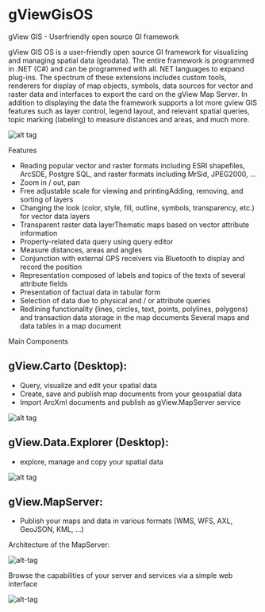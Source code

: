 
<div style="text-align:center">
          <div
              id="coinwidget"
              data-icon="true"
              data-type="primary",
              data-wallet="1Gc317G5YdGm4Mx27RXpaa2vToFQR8J1bt"
          ></div>
          <script type="text/javascript" src="https://cdn.jsdelivr.net/gh/ivandiazwm/coinwidget@0.1.1/builds/full.js" charset="utf-8"></script>
      </div>

# gViewGisOS
gView GIS - Userfriendly open source GI framework

gView GIS OS is a user-friendly open source GI framework for visualizing and managing spatial data (geodata). The entire framework is programmed in .NET (C#) and can be programmed with all. NET languages to expand plug-ins. The spectrum of these extensions includes custom tools, renderers for display of map objects, symbols, data sources for vector and raster data and interfaces to export the card on the gView Map Server. In addition to displaying the data the framework supports a lot more gview GIS features such as layer control, legend layout, and relevant spatial queries, topic marking (labeling) to measure distances and areas, and much more.

![alt tag](http://www.codeplex.com/Download?ProjectName=gviewgis&DownloadId=417769)

Features

* Reading popular vector and raster formats including ESRI shapefiles, ArcSDE, Postgre SQL, and raster formats including MrSid, JPEG2000, ...
* Zoom in / out, pan
* Free adjustable scale for viewing and printingAdding, removing, and sorting of layers 
* Changing the look (color, style, fill, outline, symbols, transparency, etc.) for vector data layers
* Transparent raster data layerThematic maps based on vector attribute information
* Property-related data query using query editor
* Measure distances, areas and angles 
* Conjunction with external GPS receivers via Bluetooth to display and record the position
* Representation composed of labels and topics of the texts of several attribute fields
* Presentation of factual data in tabular form 
* Selection of data due to physical and / or attribute queries
* Redlining functionality (lines, circles, text, points, polylines, polygons) and transaction data storage in the map documents Several maps and data tables in a map document 


Main Components

## gView.Carto (Desktop):
* Query, visualize and edit your spatial data
* Create, save and publish map documents from your geospatial data
* Import ArcXml documents and publish as gView.MapServer service 

![alt tag](http://download-codeplex.sec.s-msft.com/Download?ProjectName=gviewgis&DownloadId=524809)

## gView.Data.Explorer (Desktop):
* explore, manage and copy your spatial data 

![alt tag](http://download-codeplex.sec.s-msft.com/Download?ProjectName=gviewgis&DownloadId=524810)

## gView.MapServer:
* Publish your maps and data in various formats (WMS, WFS, AXL, GeoJSON, KML, ...)  

Architecture of the MapServer:

![alt-tag](http://download-codeplex.sec.s-msft.com/Download?ProjectName=gviewgis&DownloadId=437963)

Browse the capabilities of your server and services via a simple web interface

![alt-tag](http://download-codeplex.sec.s-msft.com/Download?ProjectName=gviewgis&DownloadId=437964)


